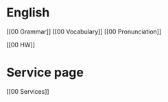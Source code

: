 # English
[[00 Grammar]]
[[00 Vocabulary]]
[[00 Pronunciation]]

[[00 HW]]

# Service page
[[00 Services]]